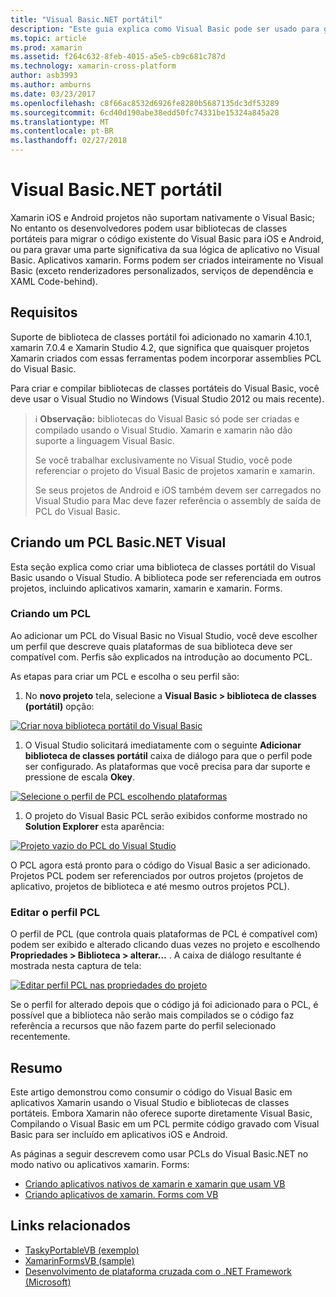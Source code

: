 ```yaml
---
title: "Visual Basic.NET portátil"
description: "Este guia explica como Visual Basic pode ser usado para gravar os projetos de biblioteca de classe portátil (PCL) que podem ser usados em soluções de direcionamento xamarin e xamarin."
ms.topic: article
ms.prod: xamarin
ms.assetid: f264c632-8feb-4015-a5e5-cb9c681c787d
ms.technology: xamarin-cross-platform
author: asb3993
ms.author: amburns
ms.date: 03/23/2017
ms.openlocfilehash: c8f66ac8532d6926fe8280b5687135dc3df53289
ms.sourcegitcommit: 6cd40d190abe38edd50fc74331be15324a845a28
ms.translationtype: MT
ms.contentlocale: pt-BR
ms.lasthandoff: 02/27/2018
---
```

# <a name="portable-visual-basicnet"></a>Visual Basic.NET portátil

Xamarin iOS e Android projetos não suportam nativamente o Visual Basic; No entanto os desenvolvedores podem usar bibliotecas de classes portáteis para migrar o código existente do Visual Basic para iOS e Android, ou para gravar uma parte significativa da sua lógica de aplicativo no Visual Basic. Aplicativos xamarin. Forms podem ser criados inteiramente no Visual Basic (exceto renderizadores personalizados, serviços de dependência e XAML Code-behind).

## <a name="requirements"></a>Requisitos

Suporte de biblioteca de classes portátil foi adicionado no xamarin 4.10.1, xamarin 7.0.4 e Xamarin Studio 4.2, que significa que quaisquer projetos Xamarin criados com essas ferramentas podem incorporar assemblies PCL do Visual Basic.

Para criar e compilar bibliotecas de classes portáteis do Visual Basic, você deve usar o Visual Studio no Windows (Visual Studio 2012 ou mais recente).

> ℹ️ **Observação:** bibliotecas do Visual Basic só pode ser criadas e compilado usando o Visual Studio. Xamarin e xamarin não dão suporte a linguagem Visual Basic.
>
> Se você trabalhar exclusivamente no Visual Studio, você pode referenciar o projeto do Visual Basic de projetos xamarin e xamarin.
>
> Se seus projetos de Android e iOS também devem ser carregados no Visual Studio para Mac deve fazer referência o assembly de saída de PCL do Visual Basic.


## <a name="creating-a-visual-basicnet-pcl"></a>Criando um PCL Basic.NET Visual

Esta seção explica como criar uma biblioteca de classes portátil do Visual Basic usando o Visual Studio.
A biblioteca pode ser referenciada em outros projetos, incluindo aplicativos xamarin, xamarin e xamarin. Forms.

### <a name="creating-a-pcl"></a>Criando um PCL

Ao adicionar um PCL do Visual Basic no Visual Studio, você deve escolher um perfil que descreve quais plataformas de sua biblioteca deve ser compatível com. Perfis são explicados na introdução ao documento PCL.

As etapas para criar um PCL e escolha o seu perfil são:

1.  No **novo projeto** tela, selecione a **Visual Basic > biblioteca de classes (portátil)** opção:

  [ ![](images/image1-sml.png "Criar nova biblioteca portátil do Visual Basic")](images/image1.png)

1.  O Visual Studio solicitará imediatamente com o seguinte **Adicionar biblioteca de classes portátil** caixa de diálogo para que o perfil pode ser configurado. As plataformas que você precisa para dar suporte e pressione de escala **Okey**.

  [ ![](images/image2-sml.png "Selecione o perfil de PCL escolhendo plataformas")](images/image2.png)

1.  O projeto do Visual Basic PCL serão exibidos conforme mostrado no **Solution Explorer** esta aparência:

  [ ![](images/image3-sml.png "Projeto vazio do PCL do Visual Studio")](images/image3.png)


O PCL agora está pronto para o código do Visual Basic a ser adicionado. Projetos PCL podem ser referenciados por outros projetos (projetos de aplicativo, projetos de biblioteca e até mesmo outros projetos PCL).

### <a name="editing-the-pcl-profile"></a>Editar o perfil PCL

O perfil de PCL (que controla quais plataformas de PCL é compatível com) podem ser exibido e alterado clicando duas vezes no projeto e escolhendo **Propriedades > Biblioteca > alterar...** . A caixa de diálogo resultante é mostrada nesta captura de tela:

 [ ![](images/image4-sml.png "Editar perfil PCL nas propriedades do projeto")](images/image4.png)

Se o perfil for alterado depois que o código já foi adicionado para o PCL, é possível que a biblioteca não serão mais compilados se o código faz referência a recursos que não fazem parte do perfil selecionado recentemente.


## <a name="summary"></a>Resumo

Este artigo demonstrou como consumir o código do Visual Basic em aplicativos Xamarin usando o Visual Studio e bibliotecas de classes portáteis. Embora Xamarin não oferece suporte diretamente Visual Basic, Compilando o Visual Basic em um PCL permite código gravado com Visual Basic para ser incluído em aplicativos iOS e Android.

As páginas a seguir descrevem como usar PCLs do Visual Basic.NET no modo nativo ou aplicativos xamarin. Forms:

- [Criando aplicativos nativos de xamarin e xamarin que usam VB](native-apps.md)
- [Criando aplicativos de xamarin. Forms com VB](xamarin-forms.md)


## <a name="related-links"></a>Links relacionados

- [TaskyPortableVB (exemplo)](https://github.com/xamarin/mobile-samples/tree/master/VisualBasic/TaskyPortableVB)
- [XamarinFormsVB (sample)](https://github.com/xamarin/mobile-samples/tree/master/VisualBasic/XamarinFormsVB)
- [Desenvolvimento de plataforma cruzada com o .NET Framework (Microsoft)](http://msdn.microsoft.com/en-us/library/gg597391(v=vs.110).aspx)